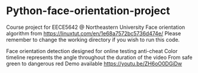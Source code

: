 # Python-face-orientation-project
Course project for EECE5642 @ Northeastern University
Face orientation algorithm from https://linuxtut.com/en/1e68a7572bc5736d474e/
Please remember to change the working directory if you wish to run this code.

Face orientation detection designed for online testing anti-cheat
Color timeline represents the angle throughout the duration of the video
From safe green to dangerous red
Demo available https://youtu.be/ZH6oO0DGiDw
